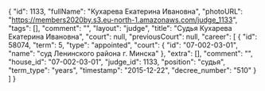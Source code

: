 {
    "id": 1133,
    "fullName": "Кухарева Екатерина Ивановна",
    "photoURL": "https://members2020by.s3.eu-north-1.amazonaws.com/judge_1133",
    "tags": [],
    "comment": "",
    "layout": "judge",
    "title": "Судья Кухарева Екатерина Ивановна",
    "court": null,
    "previousCourt": null,
    "career": [
        {
            "id": 58074,
            "term": 5,
            "type": "appointed",
            "court": {
                "id": "07-002-03-01",
                "name": "суд Ленинского района г. Минска"
            },
            "extra": [],
            "comment": "",
            "house_id": "07-002-03-01",
            "judge_id": 1133,
            "position": "судья",
            "term_type": "years",
            "timestamp": "2015-12-22",
            "decree_number": "510"
        }
    ]
}
